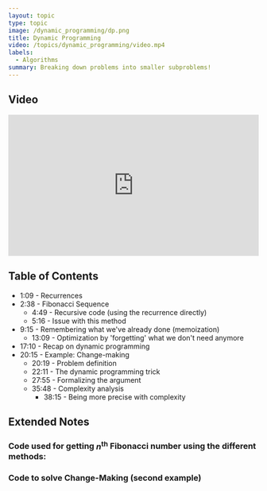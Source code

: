 ```yaml
---
layout: topic
type: topic
image: /dynamic_programming/dp.png
title: Dynamic Programming
video: /topics/dynamic_programming/video.mp4
labels:
  - Algorithms
summary: Breaking down problems into smaller subproblems!
---
```


## Video

<div style="padding:56.25% 0 0 0;position:relative;"><iframe src="https://player.vimeo.com/video/742449143?h=887d761c53&amp;badge=0&amp;autopause=0&amp;player_id=0&amp;app_id=58479#t=0s?autoplay=0" frameborder="0" allow="autoplay; fullscreen; picture-in-picture" allowfullscreen style="position:absolute;top:0;left:0;width:100%;height:100%;" title="dynamic programming"></iframe></div><script src="https://player.vimeo.com/api/player.js"></script>

## Table of Contents
* 1:09 - Recurrences
* 2:38 - Fibonacci Sequence 
    * 4:49 - Recursive code (using the recurrence directly)
    * 5:16 - Issue with this method
* 9:15 - Remembering what we've already done (memoization) 
    * 13:09 - Optimization by 'forgetting' what we don't need anymore 
* 17:10 - Recap on dynamic programming 
* 20:15 - Example: Change-making
    * 20:19 - Problem definition 
    * 22:11 - The dynamic programming trick
    * 27:55 - Formalizing the argument
    * 35:48 - Complexity analysis
        * 38:15 - Being more precise with complexity 

## Extended Notes

### Code used for getting $n^{\text{th}}$ Fibonacci number using the different methods:
<script src="https://gist.github.com/eric-chapdelaine/7a1b50d76b5809fde2d3a6ccbcda2d5f.js"></script>

### Code to solve Change-Making (second example)
<script src="https://gist.github.com/eric-chapdelaine/642fa9bdfad81184508fd1b8aa63ce86.js"></script>

